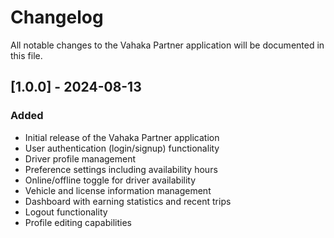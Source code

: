 # Changelog

All notable changes to the Vahaka Partner application will be documented in this file.

## [1.0.0] - 2024-08-13

### Added
- Initial release of the Vahaka Partner application
- User authentication (login/signup) functionality
- Driver profile management
- Preference settings including availability hours
- Online/offline toggle for driver availability
- Vehicle and license information management
- Dashboard with earning statistics and recent trips
- Logout functionality
- Profile editing capabilities 
